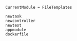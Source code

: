 ```@meta
CurrentModule = FileTemplates
```

```@docs
newtask
newcontroller
newtest
appmodule
dockerfile
```
